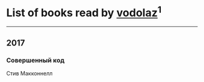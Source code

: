 # List of books read by [vodolaz](https://plus.google.com/100814312071069684938)<sup>1</sup>
---

## 2017

### Совершенный код
Стив Макконнелл




